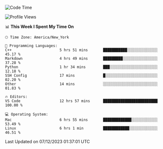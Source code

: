 <!--START_SECTION:waka-->
![Code Time](http://img.shields.io/badge/Code%20Time-642%20hrs%2022%20mins-blue)

![Profile Views](http://img.shields.io/badge/Profile%20Views-0-blue)

📊 **This Week I Spent My Time On** 

```text
🕑︎ Time Zone: America/New_York

💬 Programming Languages: 
C++                      5 hrs 51 mins       ███████████░░░░░░░░░░░░░░   45.17 % 
Markdown                 4 hrs 49 mins       █████████░░░░░░░░░░░░░░░░   37.28 % 
Python                   1 hr 34 mins        ███░░░░░░░░░░░░░░░░░░░░░░   12.18 % 
SSH Config               17 mins             █░░░░░░░░░░░░░░░░░░░░░░░░   02.20 % 
Other                    14 mins             ░░░░░░░░░░░░░░░░░░░░░░░░░   01.83 % 

🔥 Editors: 
VS Code                  12 hrs 57 mins      █████████████████████████   100.00 % 

💻 Operating System: 
Mac                      6 hrs 55 mins       █████████████░░░░░░░░░░░░   53.49 % 
Linux                    6 hrs 1 min         ████████████░░░░░░░░░░░░░   46.51 % 
```


 Last Updated on 07/12/2023 01:37:01 UTC
<!--END_SECTION:waka-->

